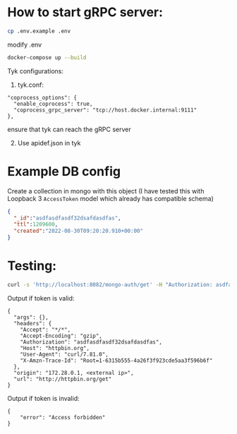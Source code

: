 # How to start gRPC server:


```bash
cp .env.example .env
```


modify .env



```bash
docker-compose up --build
```

Tyk configurations:

1) tyk.conf:

```
"coprocess_options": {
  "enable_coprocess": true,
  "coprocess_grpc_server": "tcp://host.docker.internal:9111"
},
```

ensure that tyk can reach the gRPC server

2) Use apidef.json in tyk

# Example DB config
Create a collection in mongo with this object (I have tested this with Loopback 3 `AccessToken` model which already has compatible schema)
```json
{
  "_id":"asdfasdfasdf32dsafdasdfas",
  "ttl":1209600,
  "created":"2022-08-30T09:20:20.910+00:00"
}
```

# Testing:
```bash
curl -s 'http://localhost:8082/mongo-auth/get' -H "Authorization: asdfasdfasdf32dsafdasdfas"
```
Output if token is valid:
```
{
  "args": {}, 
  "headers": {
    "Accept": "*/*", 
    "Accept-Encoding": "gzip", 
    "Authorization": "asdfasdfasdf32dsafdasdfas", 
    "Host": "httpbin.org", 
    "User-Agent": "curl/7.81.0", 
    "X-Amzn-Trace-Id": "Root=1-6315b555-4a26f3f923cde5aa3f596b6f"
  }, 
  "origin": "172.28.0.1, <external ip>", 
  "url": "http://httpbin.org/get"
}
```

Output if token is invalid:
```
{
    "error": "Access forbidden"
}
```